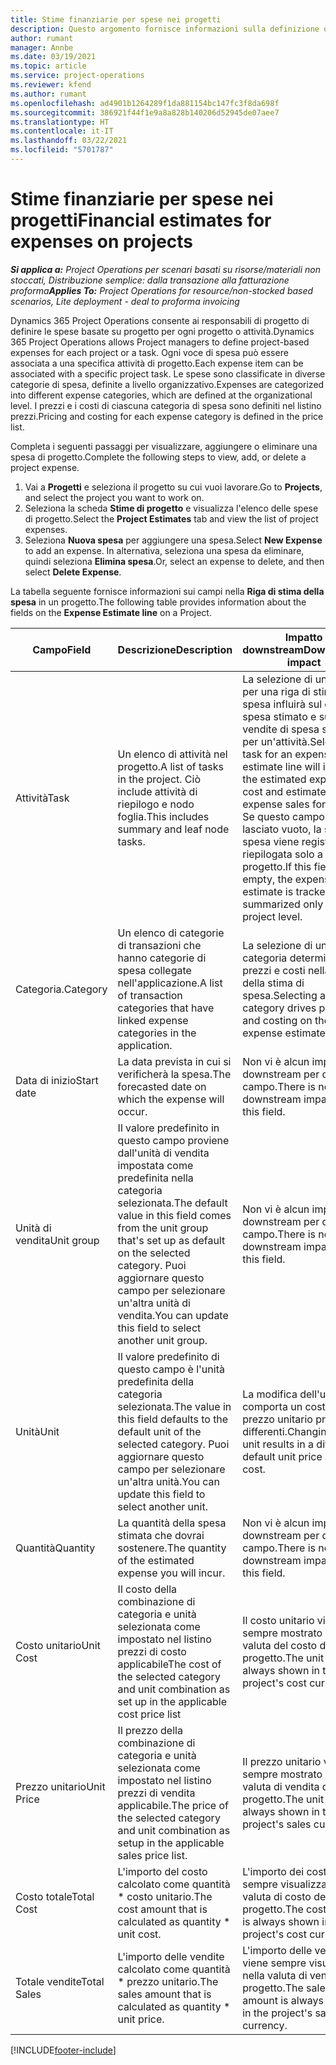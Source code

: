 ```yaml
---
title: Stime finanziarie per spese nei progetti
description: Questo argomento fornisce informazioni sulla definizione o sulla stima delle spese basate sul progetto.
author: rumant
manager: Annbe
ms.date: 03/19/2021
ms.topic: article
ms.service: project-operations
ms.reviewer: kfend
ms.author: rumant
ms.openlocfilehash: ad4901b1264289f1da881154bc147fc3f8da698f
ms.sourcegitcommit: 386921f44f1e9a8a828b140206d52945de07aee7
ms.translationtype: HT
ms.contentlocale: it-IT
ms.lasthandoff: 03/22/2021
ms.locfileid: "5701787"
---
```

# <a name="financial-estimates-for-expenses-on-projects"></a><span data-ttu-id="c983a-103">Stime finanziarie per spese nei progetti</span><span class="sxs-lookup"><span data-stu-id="c983a-103">Financial estimates for expenses on projects</span></span>
<span data-ttu-id="c983a-104">_**Si applica a:** Project Operations per scenari basati su risorse/materiali non stoccati, Distribuzione semplice: dalla transazione alla fatturazione proforma_</span><span class="sxs-lookup"><span data-stu-id="c983a-104">_**Applies To:** Project Operations for resource/non-stocked based scenarios, Lite deployment - deal to proforma invoicing_</span></span>

<span data-ttu-id="c983a-105">Dynamics 365 Project Operations consente ai responsabili di progetto di definire le spese basate su progetto per ogni progetto o attività.</span><span class="sxs-lookup"><span data-stu-id="c983a-105">Dynamics 365 Project Operations allows Project managers to define project-based expenses for each project or a task.</span></span> <span data-ttu-id="c983a-106">Ogni voce di spesa può essere associata a una specifica attività di progetto.</span><span class="sxs-lookup"><span data-stu-id="c983a-106">Each expense item can be associated with a specific project task.</span></span> <span data-ttu-id="c983a-107">Le spese sono classificate in diverse categorie di spesa, definite a livello organizzativo.</span><span class="sxs-lookup"><span data-stu-id="c983a-107">Expenses are categorized into different expense categories, which are defined at the organizational level.</span></span> <span data-ttu-id="c983a-108">I prezzi e i costi di ciascuna categoria di spesa sono definiti nel listino prezzi.</span><span class="sxs-lookup"><span data-stu-id="c983a-108">Pricing and costing for each expense category is defined in the price list.</span></span> 

<span data-ttu-id="c983a-109">Completa i seguenti passaggi per visualizzare, aggiungere o eliminare una spesa di progetto.</span><span class="sxs-lookup"><span data-stu-id="c983a-109">Complete the following steps to view, add, or delete a project expense.</span></span>

1. <span data-ttu-id="c983a-110">Vai a **Progetti** e seleziona il progetto su cui vuoi lavorare.</span><span class="sxs-lookup"><span data-stu-id="c983a-110">Go to **Projects**, and select the project you want to work on.</span></span>
2. <span data-ttu-id="c983a-111">Seleziona la scheda **Stime di progetto** e visualizza l'elenco delle spese di progetto.</span><span class="sxs-lookup"><span data-stu-id="c983a-111">Select the **Project Estimates** tab and view the list of project expenses.</span></span>
3. <span data-ttu-id="c983a-112">Seleziona **Nuova spesa** per aggiungere una spesa.</span><span class="sxs-lookup"><span data-stu-id="c983a-112">Select **New Expense** to add an expense.</span></span> <span data-ttu-id="c983a-113">In alternativa, seleziona una spesa da eliminare, quindi seleziona **Elimina spesa**.</span><span class="sxs-lookup"><span data-stu-id="c983a-113">Or, select an expense to delete, and then select **Delete Expense**.</span></span>

<span data-ttu-id="c983a-114">La tabella seguente fornisce informazioni sui campi nella **Riga di stima della spesa** in un progetto.</span><span class="sxs-lookup"><span data-stu-id="c983a-114">The following table provides information about the fields on the **Expense Estimate line** on a Project.</span></span> 

| <span data-ttu-id="c983a-115">**Campo**</span><span class="sxs-lookup"><span data-stu-id="c983a-115">**Field**</span></span> | <span data-ttu-id="c983a-116">**Descrizione**</span><span class="sxs-lookup"><span data-stu-id="c983a-116">**Description**</span></span> | <span data-ttu-id="c983a-117">**Impatto downstream**</span><span class="sxs-lookup"><span data-stu-id="c983a-117">**Downstream impact**</span></span> |
| --- | --- | --- |
| <span data-ttu-id="c983a-118">Attività</span><span class="sxs-lookup"><span data-stu-id="c983a-118">Task</span></span> | <span data-ttu-id="c983a-119">Un elenco di attività nel progetto.</span><span class="sxs-lookup"><span data-stu-id="c983a-119">A list of tasks in the project.</span></span> <span data-ttu-id="c983a-120">Ciò include attività di riepilogo e nodo foglia.</span><span class="sxs-lookup"><span data-stu-id="c983a-120">This includes summary and leaf node tasks.</span></span> | <span data-ttu-id="c983a-121">La selezione di un'attività per una riga di stima di spesa influirà sul costo di spesa stimato e sulle vendite di spesa stimate per un'attività.</span><span class="sxs-lookup"><span data-stu-id="c983a-121">Selecting a task for an expense estimate line will impact the estimated expense cost and estimated expense sales for a task.</span></span> <span data-ttu-id="c983a-122">Se questo campo viene lasciato vuoto, la stima di spesa viene registrata e riepilogata solo a livello di progetto.</span><span class="sxs-lookup"><span data-stu-id="c983a-122">If this field is left empty, the expense estimate is tracked and summarized only at the project level.</span></span> |
| <span data-ttu-id="c983a-123">Categoria.</span><span class="sxs-lookup"><span data-stu-id="c983a-123">Category</span></span> | <span data-ttu-id="c983a-124">Un elenco di categorie di transazioni che hanno categorie di spesa collegate nell'applicazione.</span><span class="sxs-lookup"><span data-stu-id="c983a-124">A list of transaction categories that have linked expense categories in the application.</span></span> | <span data-ttu-id="c983a-125">La selezione di una categoria determina prezzi e costi nella riga della stima di spesa.</span><span class="sxs-lookup"><span data-stu-id="c983a-125">Selecting a category drives pricing and costing on the expense estimate line.</span></span> |
| <span data-ttu-id="c983a-126">Data di inizio</span><span class="sxs-lookup"><span data-stu-id="c983a-126">Start date</span></span> | <span data-ttu-id="c983a-127">La data prevista in cui si verificherà la spesa.</span><span class="sxs-lookup"><span data-stu-id="c983a-127">The forecasted date on which the expense will occur.</span></span> | <span data-ttu-id="c983a-128">Non vi è alcun impatto downstream per questo campo.</span><span class="sxs-lookup"><span data-stu-id="c983a-128">There is no downstream impact for this field.</span></span> |
| <span data-ttu-id="c983a-129">Unità di vendita</span><span class="sxs-lookup"><span data-stu-id="c983a-129">Unit group</span></span> | <span data-ttu-id="c983a-130">Il valore predefinito in questo campo proviene dall'unità di vendita impostata come predefinita nella categoria selezionata.</span><span class="sxs-lookup"><span data-stu-id="c983a-130">The default value in this field comes from the unit group that's set up as default on the selected category.</span></span> <span data-ttu-id="c983a-131">Puoi aggiornare questo campo per selezionare un'altra unità di vendita.</span><span class="sxs-lookup"><span data-stu-id="c983a-131">You can update this field to select another unit group.</span></span> | <span data-ttu-id="c983a-132">Non vi è alcun impatto downstream per questo campo.</span><span class="sxs-lookup"><span data-stu-id="c983a-132">There is no downstream impact for this field.</span></span> |
| <span data-ttu-id="c983a-133">Unità</span><span class="sxs-lookup"><span data-stu-id="c983a-133">Unit</span></span> | <span data-ttu-id="c983a-134">Il valore predefinito di questo campo è l'unità predefinita della categoria selezionata.</span><span class="sxs-lookup"><span data-stu-id="c983a-134">The value in this field defaults to the default unit of the selected category.</span></span> <span data-ttu-id="c983a-135">Puoi aggiornare questo campo per selezionare un'altra unità.</span><span class="sxs-lookup"><span data-stu-id="c983a-135">You can update this field to select another unit.</span></span> | <span data-ttu-id="c983a-136">La modifica dell'unità comporta un costo e un prezzo unitario predefiniti differenti.</span><span class="sxs-lookup"><span data-stu-id="c983a-136">Changing the unit results in a different default unit price and cost.</span></span> |
| <span data-ttu-id="c983a-137">Quantità</span><span class="sxs-lookup"><span data-stu-id="c983a-137">Quantity</span></span> | <span data-ttu-id="c983a-138">La quantità della spesa stimata che dovrai sostenere.</span><span class="sxs-lookup"><span data-stu-id="c983a-138">The quantity of the estimated expense you will incur.</span></span> | <span data-ttu-id="c983a-139">Non vi è alcun impatto downstream per questo campo.</span><span class="sxs-lookup"><span data-stu-id="c983a-139">There is no downstream impact for this field.</span></span> |
| <span data-ttu-id="c983a-140">Costo unitario</span><span class="sxs-lookup"><span data-stu-id="c983a-140">Unit Cost</span></span> | <span data-ttu-id="c983a-141">Il costo della combinazione di categoria e unità selezionata come impostato nel listino prezzi di costo applicabile</span><span class="sxs-lookup"><span data-stu-id="c983a-141">The cost of the selected category and unit combination as set up in the applicable cost price list</span></span> | <span data-ttu-id="c983a-142">Il costo unitario viene sempre mostrato nella valuta del costo del progetto.</span><span class="sxs-lookup"><span data-stu-id="c983a-142">The unit cost is always shown in the project's cost currency.</span></span> |
| <span data-ttu-id="c983a-143">Prezzo unitario</span><span class="sxs-lookup"><span data-stu-id="c983a-143">Unit Price</span></span> | <span data-ttu-id="c983a-144">Il prezzo della combinazione di categoria e unità selezionata come impostato nel listino prezzi di vendita applicabile.</span><span class="sxs-lookup"><span data-stu-id="c983a-144">The price of the selected category and unit combination as setup in the applicable sales price list.</span></span> | <span data-ttu-id="c983a-145">Il prezzo unitario viene sempre mostrato nella valuta di vendita del progetto.</span><span class="sxs-lookup"><span data-stu-id="c983a-145">The unit price is always shown in the project's sales currency.</span></span> |
| <span data-ttu-id="c983a-146">Costo totale</span><span class="sxs-lookup"><span data-stu-id="c983a-146">Total Cost</span></span> | <span data-ttu-id="c983a-147">L'importo del costo calcolato come quantità \* costo unitario.</span><span class="sxs-lookup"><span data-stu-id="c983a-147">The cost amount that is calculated as quantity \* unit cost.</span></span>| <span data-ttu-id="c983a-148">L'importo dei costi viene sempre visualizzato nella valuta di costo del progetto.</span><span class="sxs-lookup"><span data-stu-id="c983a-148">The cost amount is always shown in the project's cost currency.</span></span> |
| <span data-ttu-id="c983a-149">Totale vendite</span><span class="sxs-lookup"><span data-stu-id="c983a-149">Total Sales</span></span> | <span data-ttu-id="c983a-150">L'importo delle vendite calcolato come quantità \* prezzo unitario.</span><span class="sxs-lookup"><span data-stu-id="c983a-150">The sales amount that is calculated as quantity \* unit price.</span></span> | <span data-ttu-id="c983a-151">L'importo delle vendite viene sempre visualizzato nella valuta di vendita del progetto.</span><span class="sxs-lookup"><span data-stu-id="c983a-151">The sales amount is always shown in the project's sales currency.</span></span> |


[!INCLUDE[footer-include](../includes/footer-banner.md)]
